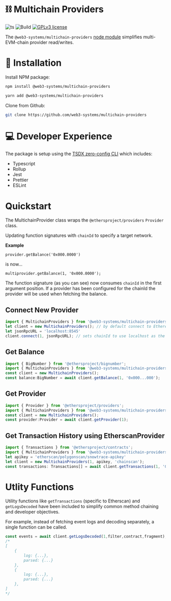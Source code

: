 # ⛓️ Multichain Providers
![ts](https://badgen.net/badge/-/TypeScript?icon=typescript&label&labelColor=blue&color=555555)
![Build](https://github.com/web3-systems/multichain-providers/actions/workflows/main.yml/badge.svg)
[![GPLv3 license](https://img.shields.io/badge/License-MIT-blue.svg)](http://perso.crans.org/besson/LICENSE.html)

The `@web3-systems/multichain-providers` [node module](https://www.npmjs.com/package/@pooltogether/v4-utils-js) simplifies multi-EVM-chain provider read/writes.

# 💾 Installation

Install NPM package:

```sh
npm install @web3-systems/multichain-providers
```

```sh
yarn add @web3-systems/multichain-providers
```

Clone from Github:

```sh
git clone https://github.com/web3-systems/multichain-providers
```

# 💻 Developer Experience

The package is setup using the [TSDX zero-config CLI](https://tsdx.io/) which includes:

- Typescript
- Rollup
- Jest
- Prettier
- ESLint

# Quickstart 

The MultichainProvider class wraps the `@ethersproject/providers` `Provider` class.

Updating function signatures with `chainId` to specify a target network.

**Example**

`provider.getBalance('0x000.0000')` 

is now... 

`multiprovider.getBalance(1, '0x000.0000');`

The function signature (as you can see) now consumes `chainId` in the first argument position. If a provider has been configured for the chainId the provider will be used when fetching the balance.

## Connect New Provider
```ts
import { MultichainProviders } from '@web3-systems/multichain-providers';
let client = new MultichainProviders(); // by default connect to Ethereum mainnet via Infura
let jsonRpcURL = 'localhost:8545'
client.connect(1, jsonRpcURL); // sets chainId to use localhost as the endpoint 
```

## Get Balance
```ts
import { BigNumber } from '@ethersproject/bignumber';
import { MultichainProviders } from '@web3-systems/multichain-providers';
const client = new MultichainProviders();
const balance:BigNumber = await client.getBalance(1, '0x000...000');
```

## Get Provider
```ts
import { Provider } from '@ethersproject/providers';
import { MultichainProviders } from '@web3-systems/multichain-providers';
const client = new MultichainProviders();
const provider:Provider = await client.getProvider(1);
```

## Get Transaction History using EtherscanProvider
```ts
import { Transactions } from '@ethersproject/contracts';
import { MultichainProviders } from '@web3-systems/multichain-providers';
let apikey = 'etherscan/polygonscan/snowtrace-apikey'
let client = new MultichainProviders(1, apikey, 'chainscan');
const transactions: Transactions[] = await client.getTransactions(1, '0x000...000');
```

# **Utlity Functions**

Utility functions like `getTransactions` (specific to Etherscan) and `getLogsDecoded` have been included to simplify common method chaining and developer objectives.

For example, instead of fetching event logs and decoding separately, a single function can be called.

```ts
const events = await client.getLogsDecoded(1,filter,contract,fragment);
/*
[
    {
        log: {...},
        parsed: {...}
    },
    {
        log: {...},
        parsed: {...}
    },
]
*/
```